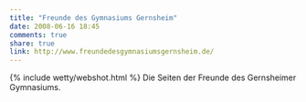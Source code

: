 ```yaml
---
title: "Freunde des Gymnasiums Gernsheim"
date: 2008-06-16 18:45
comments: true
share: true
link: http://www.freundedesgymnasiumsgernsheim.de/
---
```

{% include wetty/webshot.html %} Die Seiten der Freunde des Gernsheimer Gymnasiums.
